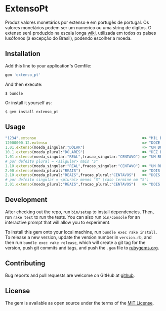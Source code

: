 # ExtensoPt

Produz valores monetários por extenso e em portugês de portugal. Os valores monetários podem ser um numerico ou uma string de digitos. O extenso será produzido na escala longa [wiki](https://pt.wikipedia.org/wiki/Escalas_curta_e_longa), utilizada em todos os países lusófonos (à excepção do Brasil), podendo escolher a moeda.
 
## Installation

Add this line to your application's Gemfile:

```ruby
gem 'extenso_pt'
```

And then execute:

    $ bundle

Or install it yourself as:

    $ gem install extenso_pt

## Usage

```ruby
"1234".extenso                                                => "MIL DUZENTOS E TRINTA E QUATRO EUROS"
12000000.12.extenso                                           => "DOZE MILHÕES DE EUROS E DOZE CÊNTIMOS"
1.01.extenso(moeda_singular:"DÓLAR")                          => "UM DÓLAR E UM CÊNTIMO"
10.1.extenso(moeda_plural:"DÓLARES")                          => "DEZ DÓLARES E DEZ CÊNTIMOS"
1.01.extenso(moeda_singular:"REAL",fracao_singular:"CENTAVO") => "UM REAL E UM CENTAVO"
# por defeito plural = <silgular> mais "S"
1.10.extenso(moeda_singular:"REAL",fracao_singular:"CENTAVO") => "UM REAL E DEZ CENTAVOS"
2.00.extenso(moeda_plural:"REAIS")                            => "DOIS REAIS"
2.10.extenso(moeda_plural:"REAIS",fracao_plural:"CENTAVOS")   => "DOIS REAIS E DEZ CENTAVOS"
# por defeito singular = <plural> menos "S" (caso termine em "S")
2.01.extenso(moeda_plural:"REAIS",fracao_plural:"CENTAVOS")   => "DOIS REAIS E UM CENTAVO"
```

## Development

After checking out the repo, run `bin/setup` to install dependencies. Then, run `rake test` to run the tests. You can also run `bin/console` for an interactive prompt that will allow you to experiment.

To install this gem onto your local machine, run `bundle exec rake install`. To release a new version, update the version number in `version.rb`, and then run `bundle exec rake release`, which will create a git tag for the version, push git commits and tags, and push the `.gem` file to [rubygems.org](https://rubygems.org).

## Contributing

Bug reports and pull requests are welcome on GitHub at [github](https://github.com/hernanilr/extenso_pt).

## License

The gem is available as open source under the terms of the [MIT License](https://opensource.org/licenses/MIT).
